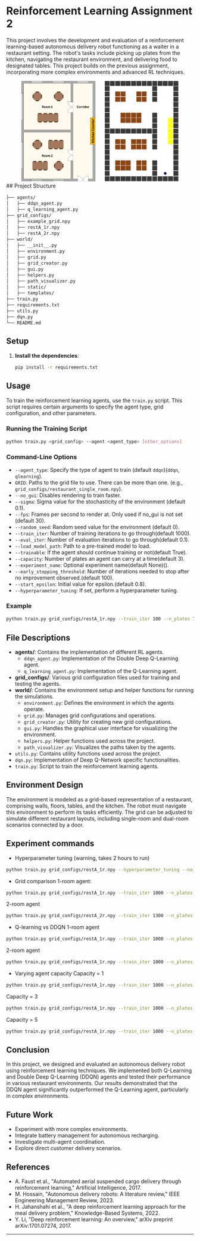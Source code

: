 # Reinforcement Learning Assignment 2

This project involves the development and evaluation of a reinforcement learning-based autonomous delivery robot functioning as a waiter in a restaurant setting. The robot's tasks include picking up plates from the kitchen, navigating the restaurant environment, and delivering food to designated tables. This project builds on the previous assignment, incorporating more complex environments and advanced RL techniques.

<div style="text-align: center;">
    <img src="restA_floorplan.png" alt="Restaurant Floor Plan" width="200" style="display: inline-block; margin-right: 20px;"/>
    <img src="restA_grid.png" alt="Restaurant Grid" width="200" style="display: inline-block;"/>
</div>
## Project Structure

```
├── agents/
│   ├── ddqn_agent.py
│   ├── q_learning_agent.py
├── grid_configs/
│   ├── example_grid.npy
│   ├── restA_1r.npy
│   ├── restA_2r.npy
├── world/
│   ├── __init__.py
│   ├── environment.py
│   ├── grid.py
│   ├── grid_creator.py
│   ├── gui.py
│   ├── helpers.py
│   ├── path_visualizer.py
│   ├── static/
│   ├── templates/
├── train.py
├── requirements.txt
├── utils.py
├── dqn.py
└── README.md

```

## Setup

1. **Install the dependencies**:
   ```sh
   pip install -r requirements.txt
   ```

## Usage

To train the reinforcement learning agents, use the `train.py` script. This script requires certain arguments to specify the agent type, grid configuration, and other parameters.

### Running the Training Script

```sh
python train.py <grid_config> --agent <agent_type> [other_options]
```

### Command-Line Options

- `--agent_type`: Specify the type of agent to train (default `ddqn`)(`ddqn`, `qlearning`).
- `GRID`: Paths to the grid file to use. There can be more than one. (e.g., `grid_configs/restaurant_single_room.npy`).
- `--no_gui`: Disables rendering to train faster.
- `--sigma`: Sigma value for the stochasticity of the environment (default 0.1).
- `--fps`: Frames per second to render at. Only used if no_gui is not set (default 30).
- `--random_seed`: Random seed value for the environment (default 0).
- `--train_iter`: Number of training iterations to go through(default 1000).
- `--eval_iter`: Number of evaluation iterations to go through(default 0.1).
- `--load_model_path`: Path to a pre-trained model to load.
- `--trainable`: If the agent should continue training or not(default True).
- `--capacity`: Number of plates an agent can carry at a time(default 3).
- `--experiment_name`: Optional experiment name(default None)().
- `--early_stopping_threshold`: Number of iterations needed to stop after no improvement observed.(default 100).
- `--start_epsilon`: Initial value for epsilon.(default 0.8).
- `--hyperparameter_tuning`: If set, perform a hyperparameter tuning.

### Example

```sh
python train.py grid_configs/restA_1r.npy --train_iter 100 --n_plates 7 --fps 30 --sigma 0.1 --eval_iter 10 --random_seed 5 --agent_type ddqn --start_epsilon 0.7
```

## File Descriptions

- **agents/**: Contains the implementation of different RL agents.
  - `ddqn_agent.py`: Implementation of the Double Deep Q-Learning agent.
  - `q_learning_agent.py`: Implementation of the Q-Learning agent.
- **grid_configs/**: Various grid configuration files used for training and testing the agents.
- **world/**: Contains the environment setup and helper functions for running the simulations.
  - `environment.py`: Defines the environment in which the agents operate.
  - `grid.py`: Manages grid configurations and operations.
  - `grid_creator.py`: Utility for creating new grid configurations.
  - `gui.py`: Handles the graphical user interface for visualizing the environment.
  - `helpers.py`: Helper functions used across the project.
  - `path_visualizer.py`: Visualizes the paths taken by the agents.
- `utils.py`: Contains utility functions used across the project.
- `dqn.py`: Implementation of Deep Q-Network specific functionalities.
- `train.py`: Script to train the reinforcement learning agents.

## Environment Design

The environment is modeled as a grid-based representation of a restaurant, comprising walls, floors, tables, and the kitchen. The robot must navigate this environment to perform its tasks efficiently. The grid can be adjusted to simulate different restaurant layouts, including single-room and dual-room scenarios connected by a door.

## Experiment commands

- Hyperparameter tuning (warning, takes 2 hours to run)

```sh
python train.py grid_configs/restA_1r.npy --hyperparameter_tuning --no_gui
```

- Grid comparison
  1-room agent:

```sh
python train.py grid_configs/restA_1r.npy --train_iter 1000 --n_plates 9 --capacity 3 --eval_iter 100 --agent_type ddqn --start_epsilon 0.4 --early_stopping_threshold 100 --no_gui
```

2-room agent

```sh
python train.py grid_configs/restA_2r.npy --train_iter 1300 --n_plates 9 --capacity 3 --eval_iter 100 --agent_type ddqn --start_epsilon 0.5 --early_stopping_threshold 200 --no_gui
```

- Q-learning vs DDQN
  1-room agent

```sh
python train.py grid_configs/restA_1r.npy --train_iter 1000 --n_plates 9 --capacity 3 --eval_iter 100 --agent_type qlearning --start_epsilon 0.8 --early_stopping_threshold 100 --no_gui
```

2-room agent

```sh
python train.py grid_configs/restA_1r.npy --train_iter 1000 --n_plates 9 --capacity 3 --eval_iter 100 --agent_type qlearning --start_epsilon 0.8 --early_stopping_threshold 200 --no_gui
```

- Varying agent capacity
  Capacity = 1

```sh
python train.py grid_configs/restA_1r.npy --train_iter 1000 --n_plates 9 --capacity 1 --eval_iter 100 --agent_type ddqn --start_epsilon 0.5 --early_stopping_threshold 100 --no_gui
```

Capacity = 3

```sh
python train.py grid_configs/restA_1r.npy --train_iter 1000 --n_plates 9 --capacity 3 --eval_iter 100 --agent_type ddqn --start_epsilon 0.5 --early_stopping_threshold 100 --no_gui
```

Capacity = 5

```sh
python train.py grid_configs/restA_1r.npy --train_iter 1000 --n_plates 9 --capacity 5 --eval_iter 100 --agent_type ddqn --start_epsilon 0.5 --early_stopping_threshold 100 --no_gui
```

## Conclusion

In this project, we designed and evaluated an autonomous delivery robot using reinforcement learning techniques. We implemented both Q-Learning and Double Deep Q-Learning (DDQN) agents and tested their performance in various restaurant environments. Our results demonstrated that the DDQN agent significantly outperformed the Q-Learning agent, particularly in complex environments.

## Future Work

- Experiment with more complex environments.
- Integrate battery management for autonomous recharging.
- Investigate multi-agent coordination.
- Explore direct customer delivery scenarios.

## References

- A. Faust et al., "Automated aerial suspended cargo delivery through reinforcement learning," Artificial Intelligence, 2017.
- M. Hossain, "Autonomous delivery robots: A literature review," IEEE Engineering Management Review, 2023.
- H. Jahanshahi et al., "A deep reinforcement learning approach for the meal delivery problem," Knowledge-Based Systems, 2022.
- Y. Li, "Deep reinforcement learning: An overview," arXiv preprint arXiv:1701.07274, 2017.

---
